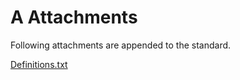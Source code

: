 # A Attachments

Following attachments are appended to the standard.

<seealso>
    <category ref="subpages">
        <a href="A-1-Definitions-txt.md">Definitions.txt</a>
    </category>
</seealso>